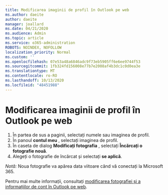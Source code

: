 ```yaml
---
title: Modificarea imaginii de profil în Outlook pe web
ms.author: daeite
author: daeite
manager: joallard
ms.date: 04/21/2020
ms.audience: Admin
ms.topic: article
ms.service: o365-administration
ROBOTS: NOINDEX, NOFOLLOW
localization_priority: Normal
ms.custom: ''
ms.openlocfilehash: 07e53a48a6846adc9f73eb5905ff6e6ee9744f53
ms.sourcegitcommit: 1fb324fd156008e77b7e2008af4b3dc1c0d0ea3e
ms.translationtype: MT
ms.contentlocale: ro-RO
ms.lasthandoff: 10/13/2020
ms.locfileid: "48451988"
---
```

# <a name="change-your-profile-picture-in-outlook-on-the-web"></a>Modificarea imaginii de profil în Outlook pe web

1. În partea de sus a paginii, selectați numele sau imaginea de profil.
1. În panoul **contul meu** , selectați imaginea de profil.
1. În caseta de dialog **Modificați fotografia** , selectați **Încărcați o fotografie nouă**.
1. Alegeți o fotografie de încărcat și selectați **se aplică**.

*Notă:* Noua fotografie va apărea data viitoare când vă conectați la Microsoft 365.

Pentru mai multe informații, consultați [modificarea fotografiei și a informațiilor de cont în Outlook pe web](https://support.office.com/article/b2dbb289-851d-4bed-93c3-3e136f5659ec).
